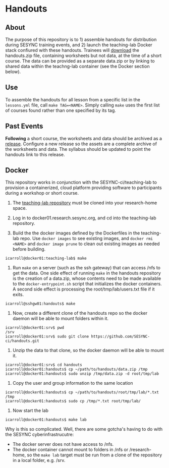 # Handouts

## About

The purpose of this repository is to 1) assemble handouts for distribution during SESYNC training events, and 2) launch the teaching-lab Docker stack confiured with these handouts. Trainees will [download] the handouts.zip file, containing worksheets but not data, at the time of a short course. The data
can be provided as a separate data.zip or by linking to shared data within the teachng-lab container (see the Docker section below).

## Use

To assemble the handouts for all lesson from a specific list in the `lessons.yml` file, call `make TAG=<NAME>`. Simply calling `make` uses the first list of courses found rather than one specified by its tag.

## Past Events

**Following** a short course, the worksheets and data should be archived as a [release]. Configure a new release so the assets are a complete archive of the worksheets and data. The syllabus should be updated to point the handouts link to this release.

[release]: ../../releases
[download]: ../../archive/latest.zip

## Docker

This repository works in conjunction with the SESYNC-ci/teaching-lab to provision a containerized, cloud platform providing software to participants during a workshop or short course.

1. The [teaching-lab repository](https://github.com/sesync-ci/teaching-lab) must be cloned into your research-home space. 

1. Log in to docker01.research.sesync.org, and cd into the teaching-lab repository.

1. Build the the docker images defined by the Dockerfiles in the teaching-lab repo. Use `docker images` to see existing images, and `docker rmi <NAME>` and `docker image prune` to clean out existing images as needed before building.
```
icarroll@docker01:teaching-lab$ make 
```
1. Run `make` on a server (such as the ssh gateway) that can access /nfs to get the data. One side effect of running `make` in the handouts repository is the creation of a data.zip, whose contents need to be made available to the `docker-entrypoint.sh` script that initializes the docker containers. A second side effect is processing the root/tmp/lab/users.txt file if it exits.
```
icarroll@sshgw01:handouts$ make
```
1. Now, create a different clone of the handouts repo so the docker daemon will be able to mount folders within it.
```
icarroll@docker01:srv$ pwd
/srv
icarroll@docker01:srv$ sudo git clone https://github.com/SESYNC-ci/handouts.git
```
1. Unzip the data to that clone, so the docker daemon will be able to mount it.
```
icarroll@docker01:srv$ cd handouts
icarroll@docker01:handouts$ cp ~/path/to/handouts/data.zip /tmp
icarroll@docker01:handouts$ sudo unzip /tmp/data.zip -d root/tmp/lab
```
1. Copy the user and group information to the same location
```
icarroll@docker01:handouts$ cp ~/path/to/handouts/root/tmp/lab/*.txt /tmp
icarroll@docker01:handouts$ sudo cp /tmp/*.txt root/tmp/lab/
```
1. Now start the lab
```
icarroll@docker01:handouts$ make lab
```

Why is this so complicated. Well, there are some gotcha's having to do with the SESYNC cyberinfrastrucutre:
- The docker server does not have access to /nfs.
- The docker container cannot mount to folders in  /nfs or /research-home, so the `make lab` target must be run from a clone of the repository in a local folder, e.g. /srv.
